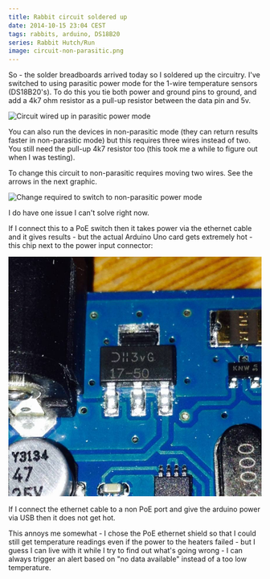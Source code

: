 ```yaml
---
title: Rabbit circuit soldered up
date: 2014-10-15 23:04 CEST
tags: rabbits, arduino, DS18B20
series: Rabbit Hutch/Run
image: circuit-non-parasitic.png
---
```


So - the solder breadboards arrived today so I soldered up the circuitry. I've switched to using parasitic power mode for
the 1-wire temperature sensors (DS18B20's). To do this you tie both power and ground pins to ground, and add a 4k7 ohm resistor
as a pull-up resistor between the data pin and 5v.

![Circuit wired up in parasitic power mode](circuit-parasitic.png 'Circuit wired up in parasitic power mode')

You can also run the devices in non-parasitic mode (they can return results faster in non-parasitic mode) but this requires three
wires instead of two. You still need the pull-up 4k7 resistor too (this took me a while to figure out when I was testing).

To change this circuit to non-parasitic requires moving two wires. See the arrows in the next graphic.

![Change required to switch to non-parasitic power mode](circuit-non-parasitic.png 'Change required to switch to non-parasitic power mode')

I do have one issue I can't solve right now.

If I connect this to a PoE switch then it takes power via the ethernet cable and it gives results - but the actual Arduino
Uno card gets extremely hot - this chip next to the power input connector:

![Chip that gets hot](chip.jpg 'Chip that gets hot')

If I connect the ethernet cable to a non PoE port and give the arduino power via USB then it does not get hot.

This annoys me somewhat - I chose the PoE ethernet shield so that I could still get temperature readings even if the
power to the heaters failed - but I guess I can live with it while I try to find out what's going wrong - I can always
trigger an alert based on "no data available" instead of a too low temperature.